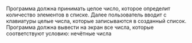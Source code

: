  Программа должна принимать целое число, которое определит количество элементов в списке. Далее пользователь вводит с клавиатуры целые числа, которые записываются в созданный список. Программа должна вывести на экран все числа, которые соответствуют условию: нечётные числа 
